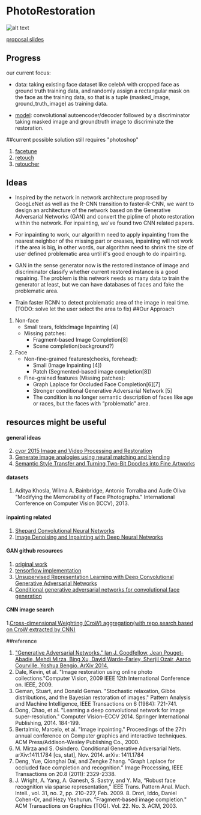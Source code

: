 # PhotoRestoration
![alt text](http://www.crosswaysimages.ca/wp-content/uploads/2015/04/photo-restoration.jpg?quality=100.3015041915160)

[proposal slides](https://docs.google.com/presentation/d/14VL0wPYdZIuOWYzobaYvf3Y_LnnijEuD2tCy4h8utjw/edit?usp=sharing)
## Progress

our current focus: 

* data: taking existing face dataset like celebA with cropped face as ground truth training data,
and randomly assign a rectangular mask on the face as the training data, so that is a tuple (masked_image, ground_truth_image)
as training data.

* [model](https://github.com/WenchenLi/PhotoRestoration/blob/master/python/DCGAN-tensorflow/dAE_adversarial.py): convolutional autoencoder/decoder followed by a discriminator taking masked image and groundtruth image to discriminate
the restoration.


##current possible solution still requires "photoshop"
1. [facetune](http://www.facetuneapp.com/)
2. [retouch](http://www.colorpilot.com/retouch.html)
3. [retoucher](http://akvis.com/en/retoucher/index.php)

## Ideas
* Inspired by the network in network architecture proprosed by GoogLeNet as well as the R-CNN transition to faster-R-CNN, we want to design an architecture of the network based on the Generative Adversarial Networks (GAN) and convert the pipline of photo restoration within the network. For inpainting, we've found two CNN related papers.  

* For inpainting to work, our algorithm need to apply inpainting from the nearest neighbor of the missing part or creases, inpainting will not work if the area is big, in other words, our algorithm need to shrink the size of user defined problematic area until it's good enough to do inpainting.

* GAN in the sense generator now is the restored instance of image and discriminator classify whether current  restored instance is a good repairing. The problem is this network needs so many data to train the generator at least, but we can have databases of faces and fake the problematic area.

* Train faster RCNN to detect problematic area of the image in real time.(TODO: solve let the user select the area to fix)
##Our Approach
1. Non-face
	* Small tears, folds:Image Inpainting [4]
	* Missing patches:
		* Fragment-based Image Completion[8]
		* Scene completion(background?) 
2. Face
	* Non-fine-grained features(cheeks, forehead):
		* Small (Image Inpainting [4])
		* Patch (Segmented-based image completion[8])
	* Fine-grained features (Missing patches):
		* Graph Laplace for Occluded Face Completion[6][7]
		* Stronger conditional Generative Adversarial Network [5]
		* The condition is no longer semantic description of faces like age or races, but the faces with “problematic” area.


## resources might be useful

#### general ideas
2. [cvpr 2015 Image and Video Processing and Restoration](http://techtalks.tv/events/350/1619/)
3. [Generate image analogies using neural matching and blending](https://github.com/awentzonline/image-analogies)
4. [Semantic Style Transfer and Turning Two-Bit Doodles into Fine Artworks](http://nucl.ai/semantic-style-transfer.pdf)

#### datasets
1. Aditya Khosla, Wilma A. Bainbridge, Antonio Torralba and Aude Oliva "Modifying the Memorability of Face Photographs."
International Conference on Computer Vision (ICCV), 2013.

#### inpainting related
1. [Shepard Convolutional Neural Networks](http://papers.nips.cc/paper/5774-shepard-convolutional-neural-networks.pdf)
2. [Image Denoising and Inpainting with Deep Neural Networks](http://papers.nips.cc/paper/4686-image-denoising-and-inpainting-with-deep-neural-networks.pdf)

#### GAN github resources
1. [original work](https://github.com/goodfeli/adversarial) 
2. [tensorflow implementation](https://github.com/carpedm20/DCGAN-tensorflow)
3. [Unsupervised Representation Learning with Deep Convolutional Generative Adversarial Networks](https://github.com/Newmu/dcgan_code)
4. [Conditional generative adversarial networks for convolutional face generation](https://github.com/hans/adversarial)

#### CNN image search
1.[Cross-dimensional Weighting (CroW) aggregation(with repo,search based on CroW extracted by CNN)](https://github.com/yahoo/crow)

##reference
<!--1. [Scene Completion Using Millions of Photographs. James Hays, Alexei A. Efros. ACM Transactions on Graphics (SIGGRAPH 2007). August 2007, vol. 26, No. 3.](http://graphics.cs.cmu.edu/projects/scene-completion/)-->
<!--2. [Sketch2Photo: Internet Image Montage. ACM SIGGRAPH ASIA 2009, ACM Transactions on Graphics. Tao Chen, Ming-Ming Cheng, Ping Tan, Ariel Shamir, Shi-Min Hu.](http://cg.cs.tsinghua.edu.cn/montage/main.htm)-->
<!--3. [Supervised Learning of Semantics-Preserving Hashing via Deep Neural Networks for Large-Scale Image Search Huei-Fang Yang, Kevin Lin, Chu-Song Chen arXiv preprint arXiv:1507.00101](http://arxiv.org/abs/1507.00101)-->
1. ["Generative Adversarial Networks." Ian J. Goodfellow, Jean Pouget-Abadie, Mehdi Mirza, Bing Xu, David Warde-Farley, Sherjil Ozair, Aaron Courville, Yoshua Bengio. ArXiv 2014.](http://arxiv.org/abs/1406.2661)
1. Dale, Kevin, et al. "Image restoration using online photo collections."Computer Vision, 2009 IEEE 12th International Conference on. IEEE, 2009.
2. Geman, Stuart, and Donald Geman. "Stochastic relaxation, Gibbs distributions, and the Bayesian restoration of images." Pattern Analysis and Machine Intelligence, IEEE Transactions on 6 (1984): 721-741.
3. Dong, Chao, et al. "Learning a deep convolutional network for image super-resolution." Computer Vision–ECCV 2014. Springer International Publishing, 2014. 184-199.
4. Bertalmio, Marcelo, et al. "Image inpainting." Proceedings of the 27th annual conference on Computer graphics and interactive techniques. ACM Press/Addison-Wesley Publishing Co., 2000.
5.  M. Mirza and S. Osindero. Conditional Generative Adversarial Nets. arXiv:1411.1784 [cs, stat], Nov. 2014. arXiv: 1411.1784 
6.  Deng, Yue, Qionghai Dai, and Zengke Zhang. "Graph Laplace for occluded face completion and recognition." Image Processing, IEEE Transactions on 20.8 (2011): 2329-2338.
7.  J. Wright, A. Yang, A. Ganesh, S. Sastry, and Y. Ma, “Robust face recognition via sparse representation,” IEEE Trans. Pattern Anal. Mach. Intell., vol. 31, no. 2, pp. 210–227, Feb. 2009.  							8.  Drori, Iddo, Daniel Cohen-Or, and Hezy Yeshurun. "Fragment-based image completion." ACM Transactions on Graphics (TOG). Vol. 22. No. 3. ACM, 2003.
				
			
		


